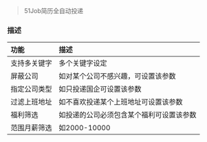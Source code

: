 >51Job简历全自动投递
### 描述
|功能|描述|
|:--|:--|
|支持多关键字|多个关键字设定|
|屏蔽公司|如对某个公司不感兴趣，可设置该参数|
|指定公司类型|如只投递国企可设置该参数|
|过滤上班地址|如不喜欢投递某个上班地址可设置该参数|
|福利筛选|如投递的公司必须包含某个福利可设置该参数|
|范围月薪筛选|如2000-10000|